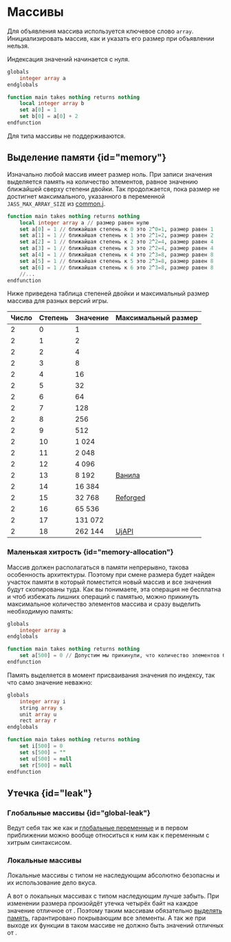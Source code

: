 # Массивы

<show-structure for="chapter,procedure" depth="3"/>

Для объявления массива используется ключевое слово `array`. Инициализировать массив, как и указать его размер при
объявлении нельзя.

Индексация значений начинается с нуля.

```SQL
globals
    integer array a
endglobals

function main takes nothing returns nothing
    local integer array b
    set a[0] = 1
    set b[0] = a[0] + 2
endfunction
```

Для типа [](code.md) массивы не поддерживаются.

## Выделение памяти {id="memory"}

Изначально любой массив имеет размер ноль. При записи значения выделяется память на количество элементов, равное
значению ближайшей сверху степени двойки. Так продолжается, пока размер не достигнет максимального, указанного в
переменной `JASS_MAX_ARRAY_SIZE` из [common.j](https://github.com/UnryzeC/UjAPI/blob/main/uJAPIFiles/common.j).

```SQL
function main takes nothing returns nothing
    local integer array a // размер равен нулю
    set a[0] = 1 // ближайшая степень к 0 это 2^0=1, размер равен 1
    set a[1] = 1 // ближайшая степень к 1 это 2^1=2, размер равен 2
    set a[2] = 1 // ближайшая степень к 2 это 2^2=4, размер равен 4
    set a[3] = 1 // ближайшая степень к 3 это 2^2=4, размер равен 4
    set a[4] = 1 // ближайшая степень к 4 это 2^3=8, размер равен 8
    set a[5] = 1 // ближайшая степень к 5 это 2^3=8, размер равен 8
    set a[6] = 1 // ближайшая степень к 6 это 2^3=8, размер равен 8
    //...
endfunction
```

Ниже приведена таблица степеней двойки и максимальный размер массива для разных версий игры.

| Число | Степень | Значение | Максимальный размер                                        |
|-------|---------|----------|------------------------------------------------------------|
| 2     | 0       | 1        |                                                            |
| 2     | 1       | 2        |                                                            |
| 2     | 2       | 4        |                                                            |
| 2     | 3       | 8        |                                                            |
| 2     | 4       | 16       |                                                            |
| 2     | 5       | 32       |                                                            |
| 2     | 6       | 64       |                                                            |
| 2     | 7       | 128      |                                                            |
| 2     | 8       | 256      |                                                            |
| 2     | 9       | 512      |                                                            |
| 2     | 10      | 1 024    |                                                            |
| 2     | 11      | 2 048    |                                                            |
| 2     | 12      | 4 096    |                                                            |
| 2     | 13      | 8 192    | [Ванила](https://xgm.guru/p/wc3/classic-warcraft-official) |
| 2     | 14      | 16 384   |                                                            |
| 2     | 15      | 32 768   | [Reforged](https://warcraft3.blizzard.com/ru-ru/)          |
| 2     | 16      | 65 536   |                                                            |
| 2     | 17      | 131 072  |                                                            |
| 2     | 18      | 262 144  | [UjAPI](https://unryzec.github.io/UjAPI)                   |

### Маленькая хитрость {id="memory-allocation"}

Массив должен располагаться в памяти непрерывно, такова особенность архитектуры. Поэтому при смене размера будет найден
участок памяти в который поместится новый массив и все значения будут скопированы туда. Как вы понимаете, эта операция
не бесплатна и чтоб избежать лишних операций с памятью, можно прикинуть максимальное количество элементов массива и
сразу выделить необходимую память:

```SQL
globals
    integer array a
endglobals

function main takes nothing returns nothing
    set a[500] = 0 // Допустим мы прикинули, что количество элементов будет около 300
endfunction
```

Память выделяется в момент присваивания значения по индексу, так что само значение неважно:
```SQL
globals
    integer array i
    string array s
    unit array u
    rect array r
endglobals

function main takes nothing returns nothing
    set i[500] = 0
    set s[500] = ""
    set u[500] = null
    set r[500] = null
endfunction
```

## Утечка {id="leak"}

### Глобальные массивы {id="global-leak"}

Ведут себя так же как и [глобальные переменные](globals.md) и в первом
приближении можно вообще относиться к ним как к переменным с хитрым синтаксисом.

### Локальные массивы

Локальные массивы с типом не наследующим [](handle.md) абсолютно безопасны и их использование дело вкуса.

А вот о локальных массивах с типом наследующим [](handle.md) лучше забыть. При изменении размера произойдёт
утечка
четырёх байт на каждое значение отличное от [](null.md). Поэтому таким массивам
обязательно [выделять память](#memory-allocation), гарантировано покрывающим все элементы. А
так же при выходе их функции в таком массиве не должно быть значений отличных от [](null.md).
